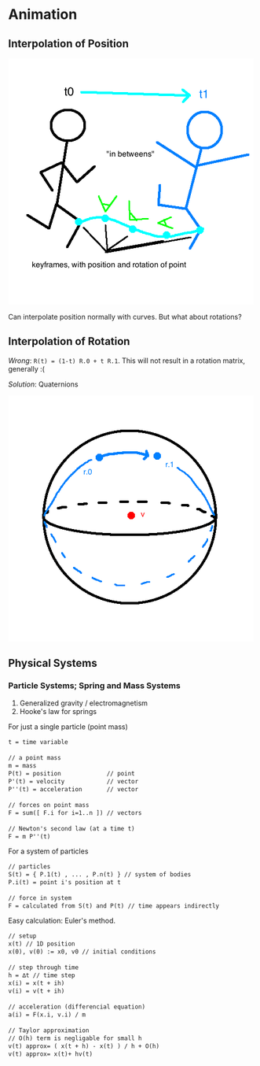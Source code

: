 # Animation

## Interpolation of Position

![](images/anim1.png)

Can interpolate position normally with curves. But what about rotations?

## Interpolation of Rotation

*Wrong*: `R(t) = (1-t) R.0 + t R.1`. This will not result in a rotation matrix, generally :(

*Solution*: Quaternions

![](images/anim2.png)

## Physical Systems

###  Particle Systems; Spring and Mass Systems

1. Generalized gravity / electromagnetism
2. Hooke's law for springs

For just a single particle (point mass)

```
t = time variable

// a point mass
m = mass
P(t) = position             // point
P'(t) = velocity            // vector
P''(t) = acceleration       // vector

// forces on point mass
F = sum([ F.i for i=1..n ]) // vectors

// Newton's second law (at a time t)
F = m P''(t)
```

For a system of particles

```
// particles
S(t) = { P.1(t) , ... , P.n(t) } // system of bodies
P.i(t) = point i's position at t

// force in system
F = calculated from S(t) and P(t) // time appears indirectly
```

Easy calculation: Euler's method.

```
// setup
x(t) // 1D position
x(0), v(0) := x0, v0 // initial conditions

// step through time
h = ∆t // time step
x(i) = x(t + ih)
v(i) = v(t + ih)

// acceleration (differencial equation)
a(i) = F(x.i, v.i) / m

// Taylor approximation
// O(h) term is negligable for small h
v(t) approx= ( x(t + h) - x(t) ) / h + O(h)
v(t) approx= x(t)+ hv(t)
```

